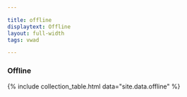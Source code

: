 ```yaml
---

title: offline
displaytext: Offline
layout: full-width
tags: vwad

---
```


### Offline

{% include collection_table.html data="site.data.offline" %}
